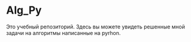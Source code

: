 # Alg_Py

Это учебный репозиторий. Здесь вы можете увидеть решенные мной задачи на алгоритмы написанные на pyrhon.
